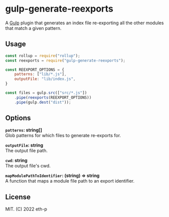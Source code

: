 # gulp-generate-reexports

A [Gulp](https://gulpjs.com/) plugin that generates an index file re-exporting all the other modules that match a given pattern.

## Usage

```js
const rollup = require("rollup");
const reexports = require("gulp-generate-reexports");

const REEXPORT_OPTIONS = {
	patterns: ["lib/*.js"],
    outputFile: "lib/index.js",
}

const files = gulp.src(["src/*.js"])
    .pipe(reexports(REEXPORT_OPTIONS))
    .pipe(gulp.dest("dist"));
```

## Options

**`patterns`: string[]**  
Glob patterns for which files to generate re-exports for.

**`outputFile`: string**  
The output file path.

**`cwd`: string**  
The output file's cwd.

**`mapModulePathToIdentifier`: (string) => string**  
A function that maps a module file path to an export identifier.

## License

MIT. (C) 2022 eth-p
